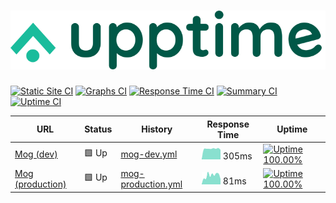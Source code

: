 # [![Upptime](./assets/logo.svg)](http://mog-status.elchronicle.io)

[![Static Site CI](https://github.com/cravemob/mog-status/workflows/Static%20Site%20CI/badge.svg)](https://github.com/cravemob/mog-status/actions?query=workflow%3A%22Static+Site+CI%22)
[![Graphs CI](https://github.com/cravemob/mog-status/workflows/Graphs%20CI/badge.svg)](https://github.com/cravemob/mog-status/actions?query=workflow%3A%22Graphs+CI%22)
[![Response Time CI](https://github.com/cravemob/mog-status/workflows/Response%20Time%20CI/badge.svg)](https://github.com/cravemob/mog-status/actions?query=workflow%3A%22Response+Time+CI%22)
[![Summary CI](https://github.com/cravemob/mog-status/workflows/Summary%20CI/badge.svg)](https://github.com/cravemob/mog-status/actions?query=workflow%3A%22Summary+CI%22)
[![Uptime CI](https://github.com/cravemob/mog-status/workflows/Uptime%20CI/badge.svg)](https://github.com/cravemob/mog-status/actions?query=workflow%3A%22Uptime+CI%22)

<!--start: status pages-->
<!-- This summary is generated by Upptime (https://github.com/upptime/upptime) -->
<!-- Do not edit this manually, your changes will be overwritten -->

| URL                                                                                   | Status | History                                                                                                | Response Time                                                                      | Uptime                                                                                                                                                                                                                           |
| ------------------------------------------------------------------------------------- | ------ | ------------------------------------------------------------------------------------------------------ | ---------------------------------------------------------------------------------- | -------------------------------------------------------------------------------------------------------------------------------------------------------------------------------------------------------------------------------- |
| [Mog (dev)](http://ec2-13-125-98-107.ap-northeast-2.compute.amazonaws.com:30000)      | 🟩 Up  | [mog-dev.yml](https://github.com/Cravemob/mog-status/commits/master/history/mog-dev.yml)               | <img alt="Response time graph" src="./graphs/mog-dev.png" height="20"> 305ms       | [![Uptime 100.00%](https://img.shields.io/endpoint?url=https%3A%2F%2Fraw.githubusercontent.com%2FCravemob%2Fmog-status%2Fmaster%2Fapi%2Fmog-dev%2Fuptime.json)](https://mog-status.elchronicle.io/history/mog-dev)               |
| [Mog (production)](http://ec2-15-223-29-142.ca-central-1.compute.amazonaws.com:30000) | 🟩 Up  | [mog-production.yml](https://github.com/Cravemob/mog-status/commits/master/history/mog-production.yml) | <img alt="Response time graph" src="./graphs/mog-production.png" height="20"> 81ms | [![Uptime 100.00%](https://img.shields.io/endpoint?url=https%3A%2F%2Fraw.githubusercontent.com%2FCravemob%2Fmog-status%2Fmaster%2Fapi%2Fmog-production%2Fuptime.json)](https://mog-status.elchronicle.io/history/mog-production) |

<!--end: status pages-->
